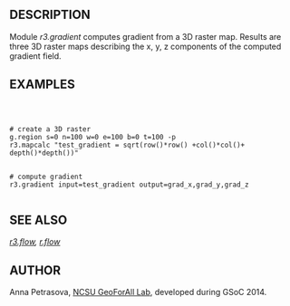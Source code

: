 
## DESCRIPTION

Module *r3.gradient* computes gradient from a 3D raster map.
Results are three 3D raster maps describing the x, y, z components of
the computed gradient field.

## EXAMPLES

```



# create a 3D raster
g.region s=0 n=100 w=0 e=100 b=0 t=100 -p
r3.mapcalc "test_gradient = sqrt(row()*row() +col()*col()+ depth()*depth())"


# compute gradient
r3.gradient input=test_gradient output=grad_x,grad_y,grad_z


```

## SEE ALSO

*[r3.flow](r3.flow.html),
[r.flow](r.flow.html)*

## AUTHOR

Anna Petrasova, [NCSU GeoForAll Lab](https://geospatial.ncsu.edu/geoforall/),
developed during GSoC 2014.

